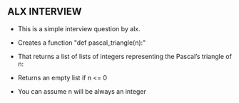 ## ALX INTERVIEW ##
- This is a simple interview question by alx.
- Creates a function "def pascal_triangle(n):" 
- That returns a list of lists of integers representing the Pascal’s triangle of n:

- Returns an empty list if n <= 0
- You can assume n will be always an integer
